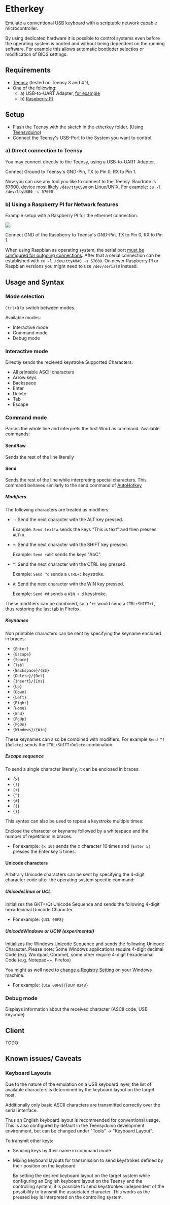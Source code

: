 Etherkey
========
Emulate a conventional USB keyboard with a scriptable network capable microcontroller.

By using dedicated hardware it is possible to control systems even before the operating system is booted and without being dependent on the running software. For example this allows automatic bootloder selectios or modification of BIOS settings.

Requirements
------------
* [Teensy](https://www.pjrc.com/teensy/index.html) (tested on Teensy 3 and 4.1),
* One of the following:
  * a) USB-to-UART Adapter, [for example](http://www.adafruit.com/product/954)
  * b) [Raspberry PI](http://www.raspberrypi.org/)

Setup
-------
* Flash the Teensy with the sketch in the etherkey folder. (Using [Teensyduino](https://www.pjrc.com/teensy/teensyduino.html))
* Connect the Teensy's USB-Port to the System you want to control.

### a) Direct connection to Teensy
You may connect directly to the Teensy, using a USB-to-UART Adapter.

Connect Ground to Teensy's GND-Pin, TX to Pin 0, RX to Pin 1.

Now you can use any tool you like to connect to the Teensy. Baudrate is 57600, device most likely `/dev/ttyUSB0` on Linux/UNIX. For example: `cu -l /dev/ttyUSB0 -s 57600`

### b) Using a Raspberry PI for Network features
Example setup with a Raspberry PI for the ethernet connection.

![](doc/teensy-pi_bb.png)

Connect GND of the Raspberry to Teensy's GND-Pin, TX to Pin 0, RX to Pin 1.


When using Raspbian as operating system, the serial port [must be configured for outgoing connections](http://elinux.org/RPi_Serial_Connection#Connection_to_a_microcontroller_or_other_peripheral).
After that a serial connection can be established with `cu -l /dev/ttyAMA0 -s 57600`. On newer Raspberry PI or Raspbian versions you might need to use `/dev/serial0` instead.


Usage and Syntax
-----

### Mode selection
`Ctrl+Q` to switch between modes.

Available modes:

* Interactive mode
* Command mode
* Debug mode

### Interactive mode
Directly sends the recieved keystroke
Supported Characters:

* All printable ASCII characters
* Arrow keys
* Backspace
* Enter
* Delete
* Tab
* Escape

### Command mode
Parses the whole line and interprets the first Word as command. Available commands:

#### SendRaw
Sends the rest of the line literally

#### Send
Sends the rest of the line while interpreting special characters.
This command behaves similarly to the send command of [AutoHotkey](http://ahkscript.org/docs/commands/Send.htm)


##### Modifiers
The following characters are treated as modifiers:

* `!`: Send the next character with the ALT key pressed.

  Example: `Send text!a` sends the keys "This is text" and then presses `ALT+a`.

* `+`: Send the next character with the SHIFT key pressed.

  Example: `Send +abC` sends the keys "AbC".

* `^`: Send the next character with the CTRL key pressed.

  Example: `Send ^c` sends a `CTRL+c` keystroke.

* `#`: Send the next character with the WIN key pressed.

  Example: `Send #d` sends a `WIN + d` keystroke.

These modifiers can be combined, so a `^+t` would send a `CTRL+SHIFT+t`, thus restoring the last tab in Firefox.

##### Keynames
Non printable characters can be sent by specifying the keyname enclosed in braces:

* `{Enter}`
* `{Escape}`
* `{Space}`
* `{Tab}`
* `{Backspace}/{BS}`
* `{Delete}/{Del}`
* `{Insert}/{Ins}`
* `{Up}`
* `{Down}`
* `{Left}`
* `{Right}`
* `{Home}`
* `{End}`
* `{PgUp}`
* `{PgDn}`
* `{Windows}/{Win}`

These keynames can also be combined with modifiers. For example `Send ^!{Delete}` sends the `CTRL+SHIFT+Delete` combination.

##### Escape sequence

To send a single character literally, it can be enclosed in braces:

* `{x}`
* `{!}`
* `{+}`
* `{^}`
* `{#}`
* `{{}`
* `{}}`

This syntax can also be used to repeat a keystroke multiple times:

Enclose the character or keyname followed by a whitespace and the number of repetitions in braces.

* For example: `{x 10}` sends the x character 10 times and `{Enter 5}` presses the Enter key 5 times.

#### Unicode characters
Arbitrary Unicode characters can be sent by specifying the 4-digit character code after the operating system specific command:

##### UnicodeLinux or UCL
Initializes the GKT+/Qt Unicode Sequence and sends the following 4-digit hexadecimal Unicode Character.

* For example: `{UCL 00F8}`

##### UnicodeWindows or UCW (experimental)
Initializes the Windows Unicode Sequence and sends the following Unicode Character. Please note: Some Windows applications require 4-digit decimal Code (e.g. Wordpad, Chrome), some other require 4-digit hexadecimal Code (e.g. Notepad++, Firefox)

You might as well need to [change a Registry Setting](http://en.wikipedia.org/wiki/Unicode_input#In_Microsoft_Windows) on your Windows machine.

* For example: `{UCW 00F8}`/`{UCW 0248}`


### Debug mode
Displays information about the received character (ASCII code, USB keycode)


Client
-----
TODO

Known issues/ Caveats
-----

### Keyboard Layouts
Due to the nature of the emulation on a USB keyboard layer, the list of
available characters is determined by the keyboard layout on the target host.

Additionally only basic ASCII characters are transmitted correctly over the
serial interface.

Thus an English keyboard layout is recommended for conventional usage. This
is also configured by default in the Teensyduino development environment, but
can be changed under "Tools" -> "Keyboard Layout".

To transmit other keys:

- Sending keys by their name in command mode
- Mixing keyboard layouts for transmission to send keystrokes defined by their position on the keyboard

  By setting the desired keyboard layout on the target system while configuring
  an English keyboard layout on the Teensy and the controlling system, it is
  possible to send keystronkes independent of the possibility to transmit the associated character.
  This works as the pressed key is interpreted on the controlling system.

